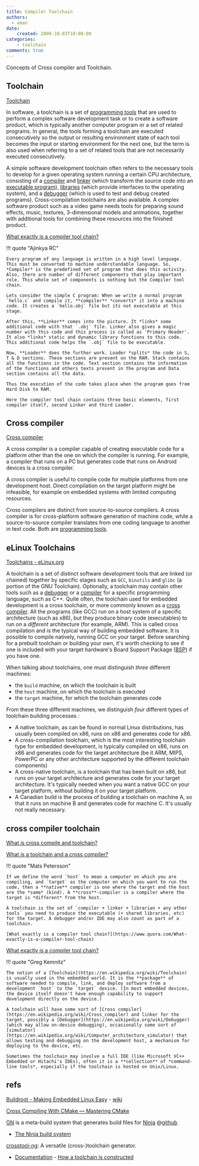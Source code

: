 ```yaml
---
title: Compiler Toolchain
authors:
  - xman
date:
    created: 2009-10-03T10:00:00
categories:
    - toolchain
comments: true
---
```


Concepts of Cross compiler and Toolchain.

<!-- more -->

## Toolchain

[Toolchain](https://en.wikipedia.org/wiki/Toolchain)

In software, a toolchain is a set of [programming tools](https://en.wikipedia.org/wiki/Programming_tool) that are used to perform a complex software development task or to create a software product, which is typically another computer program or a set of related programs. In general, the tools forming a toolchain are executed consecutively so the output or resulting environment state of each tool becomes the input or starting environment for the next one, but the term is also used when referring to a set of related tools that are not necessarily executed consecutively.

A simple software development toolchain often refers to the necessary tools to develop for a given operating system running a certain CPU architecture, consisting of a [compiler](https://en.wikipedia.org/wiki/Compiler) and [linker](https://en.wikipedia.org/wiki/Linker_(computing)) (which transform the source code into an [executable program](https://en.wikipedia.org/wiki/Executable_program)), [libraries](https://en.wikipedia.org/wiki/Software_library) (which provide interfaces to the operating system), and a [debugger](https://en.wikipedia.org/wiki/Debugger) (which is used to test and debug created programs). Cross-compilation toolchains are also available. A complex software product such as a video game needs tools for preparing sound effects, music, textures, 3-dimensional models and animations, together with additional tools for combining these resources into the finished product.

[What exactly is a compiler tool chain?](https://www.quora.com/What-exactly-is-a-compiler-tool-chain)

!!! quote "Ajinkya RC"

    Every program of any language is written in a high level language. This must be converted to machine understandable language. So, *Compiler* is the predefined set of program that does this activity. Also, there are number of different components that play important role. This whole set of components is nothing but the Compiler tool chain.

    Lets consider the simple C program: When we write a normal program `hello.c` and compile it, **compiler** *converts* it into a machine code. It creates a `hello.obj` file but its not executable at this stage.

    After this, **Linker** comes into the picture. It *links* some additional code with that `.obj` file. Linker also gives a magic number with this code and this process is called as 'Primary Header'. It also *links* static and dynamic library functions to this code. This additional code helps the `.obj` file to be executable.

    Now, **Loader** does the further work. Loader *splits* the code in S, T & D sections. These sections are present on the RAM. Stack contains all the functions in the code. Text section contains the information of the functions and others texts present in the program and Data section contains all the data.

    Thus the execution of the code takes place when the program goes from Hard Disk to RAM.

    Here the compiler tool chain contains three basic elements, first compiler itself, second Linker and third Loader.

## Cross compiler

[Cross compiler](https://en.wikipedia.org/wiki/Cross_compiler)

A cross compiler is a compiler capable of creating executable code for a platform other than the one on which the compiler is running. For example, a compiler that runs on a PC but generates code that runs on Android devices is a cross compiler.

A cross compiler is useful to compile code for multiple platforms from one development host. Direct compilation on the target platform might be infeasible, for example on embedded systems with limited computing resources.

Cross compilers are distinct from source-to-source compilers. A cross compiler is for cross-platform software generation of machine code, while a source-to-source compiler translates from one coding language to another in text code. Both are [programming tools](https://en.wikipedia.org/wiki/Programming_tool).

## eLinux Toolchains

[Toolchains - eLinux.org](http://www.elinux.org/Toolchains)

A toolchain is a set of distinct software development tools that are linked (or chained) together by specific stages such as `GCC`, `binutils` and `glibc` (a portion of the GNU Toolchain). Optionally, a toolchain may contain other tools such as a [debugger](http://en.wikipedia.org/wiki/Debugger) or a [compiler](http://en.wikipedia.org/wiki/Compiler) for a specific programming language, such as C++. Quite often, the toolchain used for embedded development is a cross toolchain, or more commonly known as a [cross compiler](http://en.wikipedia.org/wiki/Cross_compiler). All the programs (like GCC) run on a host system of a specific architecture (such as x86), but they produce binary code (executables) to run on a *different* architecture (for example, ARM). This is called cross compilation and is the typical way of building embedded software. It is possible to compile natively, running GCC on your target. Before searching for a prebuilt toolchain or building your own, it's worth checking to see if one is included with your target hardware's Board Support Package ([BSP](http://en.wikipedia.org/wiki/Board_support_package)) if you have one.

When talking about toolchains, one must distinguish *three* different machines:

- the `build` machine, on which the toolchain is built  
- the `host` machine, on which the toolchain is executed  
- the `target` machine, for which the toolchain generates code  

From these three different machines, we distinguish *four* different types of toolchain building processes :

- A native toolchain, as can be found in normal Linux distributions, has usually been compiled on x86, runs on x86 and generates code for x86.
- A cross-compilation toolchain, which is the most interesting toolchain type for embedded development, is typically compiled on x86, runs on x86 and generates code for the target architecture (be it ARM, MIPS, PowerPC or any other architecture supported by the different toolchain components)
- A cross-native toolchain, is a toolchain that has been built on x86, but runs on your target architecture and generates code for your target architecture. It's typically needed when you want a native GCC on your target platform, without building it on your target platform.
- A Canadian build is the process of building a toolchain on machine A, so that it runs on machine B and generates code for machine C. It's usually not really necessary.

## cross compiler toolchain

[What is cross compile and toolchain?](http://www.xuebuyuan.com/508805.html)

[What is a toolchain and a cross compiler?](https://stackoverflow.com/questions/22756199/what-is-a-toolchain-and-a-cross-compiler)

!!! quote "Mats Petersson"

    If we define the word `host` to mean a computer on which you are compiling, and `target` as the computer on which you want to run the code, then a **native** compiler is one where the target and the host are the *same* (kind). A **cross**-compiler is a compiler where the target is *different* from the host.

    A toolchain is the set of `compiler + linker + librarian + any other tools` you need to produce the executable (+ shared libraries, etc) for the target. A debugger and/or IDE may also count as part of a toolchain.

    [What exactly is a compiler tool chain?](https://www.quora.com/What-exactly-is-a-compiler-tool-chain)

[What exactly is a compiler tool chain?](https://www.quora.com/What-exactly-is-a-compiler-tool-chain)

!!! quote "Greg Kemnitz"

    The notion of a [Toolchain](https://en.wikipedia.org/wiki/Toolchain) is usually used in the embedded world. It is the **package** of software needed to compile, link, and deploy software from a development `host` to the `target` device. (In most embedded devices, the device itself doesn't have enough capability to support development directly on the device.)

    A toolchain will have some sort of [Cross compiler](https://en.wikipedia.org/wiki/Cross_compiler) and linker for the target, possibly a [Debugger](https://en.wikipedia.org/wiki/Debugger) (which may allow on-device debugging), occasionally some sort of [simulator](https://en.wikipedia.org/wiki/Computer_architecture_simulator) that allows testing and debugging on the development host, a mechanism for deploying to the device, etc.

    Sometimes the toolchain may involve a full IDE (like Microsoft VC++ Embedded or Hitachi's IDEs), often it is a **collection** of *command-line tools*, especially if the toolchain is hosted on Unix/Linux.

## refs

[Buildroot - Making Embedded Linux Easy](https://buildroot.org/) - [wiki](https://en.wikipedia.org/wiki/Buildroot)

[Cross Compiling With CMake — Mastering CMake](https://cmake.org/cmake/help/book/mastering-cmake/chapter/Cross%20Compiling%20With%20CMake.html)

[GN](https://gn.googlesource.com/gn/) is a meta-build system that generates build files for [Ninja](https://ninja-build.org/) @[github](https://github.com/ninja-build/ninja).

- [The Ninja build system](https://ninja-build.org/manual.html)

[crosstool-ng](https://github.com/crosstool-ng/crosstool-ng): A versatile (cross-)toolchain generator.

- [Documentation](https://crosstool-ng.github.io/docs/) - [How a toolchain is constructed](https://crosstool-ng.github.io/docs/toolchain-construction/)
